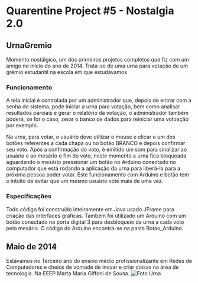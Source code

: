 # Quarentine Project #5 - Nostalgia 2.0
## UrnaGremio
Momento nostálgico, um dos primeiros projetos completos que fiz com um amigo no início do ano de 2014. Trata-se de uma urna para votação de um grêmio estudantil na escola em que estudávamos

### Funcionamento
A tela inicial é controlada por um administrador que, depois de entrar com a senha do sistema,  pode iniciar a urna para votação, bem como analisar resultados parciais e gerar o relatório da votação, o administrador também poderá, se for o caso, zerar o banco de dados para reiniciar uma votoação por exemplo.

Na urna, para votar, o usuário deve utilizar o mouse e clicar e um dos botões referentes a cada chapa ou no botão BRANCO e depois confirmar seu voto. Após a confirmação do voto, é emitido um som para sinalizar ao usuário e ao mesário o fim do voto, neste momento a urna fica bloqueada aguardando o mesário pressionar um botão no Arduino conectado no computador que está rodando a aplicação da urna para liberá-la para a próxima pessoa poder votar. Este funcionamento com Arduino e botão tem o intuito de evitar que um mesmo usuário vote mais de uma vez.

### Especificações
Todo código foi construído inteiramente em Java usado JFrame para criação das interfaces gráficas. Também foi utilizado um Arduino com um botão conectado na porta digital 3 para desbloqueio da urna a cada voto pelo mesário.
O código do Arduino encontra-se na pasta Botao_Arduino.

## Maio de 2014
Estávamos no Terceiro ano do ensino médio profissionalizante em Redes de Computadores e cheios de vontade de inovar e criar coisas na área de tecnologia.
Na EEEP Marta Maria Giffoni de Sousa.
![Foto Urna](https://scontent.fqbx1-1.fna.fbcdn.net/v/t1.0-9/10246583_630796147006965_4459809129163711243_n.jpg?_nc_cat=107&_nc_sid=ba80b0&_nc_oc=AQnyF65fbLqk2LNAYpThf3v6gBFsxeriKiF5vygTfoAnW1QDiLFPo3QtT19XSS1JzEo&_nc_ht=scontent.fqbx1-1.fna&oh=8487b9bfb9fe43d610b4611b232e8141&oe=5F16C09A)
